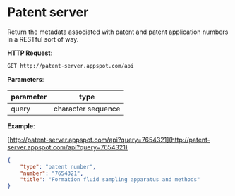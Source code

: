 # Patent server

Return the metadata associated with patent and patent application numbers in a RESTful sort of way.

**HTTP Request**:

```bash
GET http://patent-server.appspot.com/api
```

**Parameters**:

parameter  | type
---------- | -------------
query      | character sequence

**Example**:

[http://patent-server.appspot.com/api?query=7654321](http://patent-server.appspot.com/api?query=7654321)

```json
{
    "type": "patent number",
    "number": "7654321",
    "title": "Formation fluid sampling apparatus and methods"
}
```

